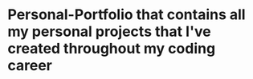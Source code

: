 # Personal-Portfolio that contains all my personal projects that I've created throughout my coding career